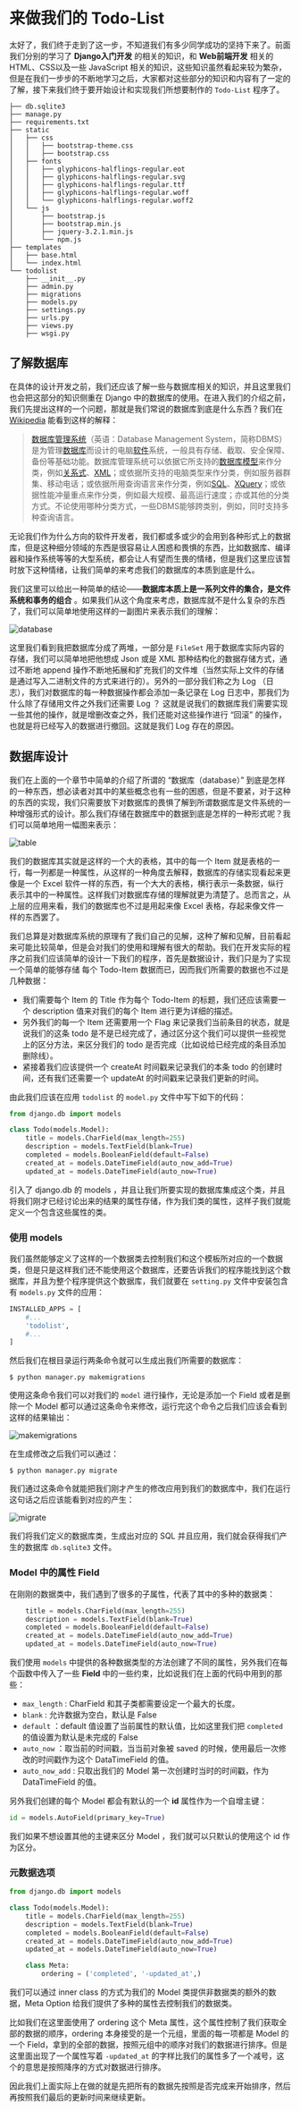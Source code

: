 # 来做我们的 Todo-List

太好了，我们终于走到了这一步，不知道我们有多少同学成功的坚持下来了。前面我们分别的学习了 **Django入门开发** 的相关的知识，和 **Web前端开发** 相关的 HTML、CSS以及一些 JavaScript 相关的知识，这些知识虽然看起来较为繁杂，但是在我们一步步的不断地学习之后，大家都对这些部分的知识和内容有了一定的了解，接下来我们终于要开始设计和实现我们所想要制作的 `Todo-List` 程序了。

``` 
├── db.sqlite3
├── manage.py
├── requirements.txt
├── static
│   ├── css
│   │   ├── bootstrap-theme.css
│   │   ├── bootstrap.css
│   ├── fonts
│   │   ├── glyphicons-halflings-regular.eot
│   │   ├── glyphicons-halflings-regular.svg
│   │   ├── glyphicons-halflings-regular.ttf
│   │   ├── glyphicons-halflings-regular.woff
│   │   └── glyphicons-halflings-regular.woff2
│   └── js
│       ├── bootstrap.js
│       ├── bootstrap.min.js
│       ├── jquery-3.2.1.min.js
│       └── npm.js
├── templates
│   ├── base.html
│   └── index.html
└── todolist
    ├── __init__.py
    ├── admin.py
    ├── migrations
    ├── models.py
    ├── settings.py
    ├── urls.py
    ├── views.py
    ├── wsgi.py
```



## 了解数据库

在具体的设计开发之前，我们还应该了解一些与数据库相关的知识，并且这里我们也会把这部分的知识侧重在 Django 中的数据库的使用。在进入我们的介绍之前，我们先提出这样的一个问题，那就是我们常说的数据库到底是什么东西？我们在 [Wikipedia](https://zh.wikipedia.org/wiki/%E6%95%B0%E6%8D%AE%E5%BA%93) 能看到这样的解释：

> [数据库管理系统](https://zh.wikipedia.org/wiki/%E6%95%B0%E6%8D%AE%E5%BA%93%E7%AE%A1%E7%90%86%E7%B3%BB%E7%BB%9F)（英语：Database Management System，简称DBMS）是为管理[数据库](https://zh.wikipedia.org/wiki/%E8%B3%87%E6%96%99%E5%BA%AB)而设计的电脑[软件](https://zh.wikipedia.org/wiki/%E8%BB%9F%E9%AB%94)系统，一般具有存储、截取、安全保障、备份等基础功能。数据库管理系统可以依据它所支持的[数据库模型](https://zh.wikipedia.org/w/index.php?title=%E8%B3%87%E6%96%99%E5%BA%AB%E6%A8%A1%E5%9E%8B&action=edit&redlink=1)来作分类，例如[关系式](https://zh.wikipedia.org/wiki/%E9%97%9C%E8%81%AF%E6%A8%A1%E5%9E%8B)、[XML](https://zh.wikipedia.org/w/index.php?title=XML%E8%B3%87%E6%96%99%E5%BA%AB&action=edit&redlink=1)；或依据所支持的电脑类型来作分类，例如服务器群集、移动电话；或依据所用查询语言来作分类，例如[SQL](https://zh.wikipedia.org/wiki/SQL)、[XQuery](https://zh.wikipedia.org/w/index.php?title=XQuery&action=edit&redlink=1)；或依据性能冲量重点来作分类，例如最大规模、最高运行速度；亦或其他的分类方式。不论使用哪种分类方式，一些DBMS能够跨类别，例如，同时支持多种查询语言。

无论我们作为什么方向的软件开发者，我们都或多或少的会用到各种形式上的数据库，但是这种细分领域的东西是很容易让人困惑和畏惧的东西，比如数据库、编译器和操作系统等等的大型系统，都会让人有望而生畏的情绪，但是我们这里应该暂时放下这种情绪，让我们简单的来考虑我们的数据库的本质到底是什么。

我们这里可以给出一种简单的结论——**数据库本质上是一系列文件的集合，是文件系统和事务的组合** 。如果我们从这个角度来考虑，数据库就不是什么复杂的东西了，我们可以简单地使用这样的一副图片来表示我们的理解：

![database](chapter_5_zero_to_web_todolist/database.png)

这里我们看到我把数据库分成了两堆，一部分是 `FileSet` 用于数据库实际内容的存储，我们可以简单地把他想成 Json 或是 XML 那种结构化的数据存储方式，通过不断地 append 操作不断地拓展和扩充我们的文件堆（当然实际上文件的存储是通过写入二进制文件的方式来进行的）。另外的一部分我们称之为 Log （日志），我们对数据库的每一种数据操作都会添加一条记录在 Log 日志中，那我们为什么除了存储用文件之外我们还需要 Log ？ 这就是说我们的数据库我们需要实现一些其他的操作，就是增删改查之外，我们还能对这些操作进行 “回滚” 的操作，也就是将已经写入的数据进行撤回。这就是我们 Log 存在的原因。





## 数据库设计

我们在上面的一个章节中简单的介绍了所谓的 “数据库（database）”  到底是怎样的一种东西，想必读者对其中的某些概念也有一些的困惑，但是不要紧，对于这种的东西的实现，我们只需要放下对数据库的畏惧了解到所谓数据库是文件系统的一种增强形式的设计。那么我们存储在数据库中的数据到底是怎样的一种形式呢？我们可以简单地用一幅图来表示：

![table](chapter_5_zero_to_web_todolist/database-table.png)

我们的数据库其实就是这样的一个大的表格，其中的每一个 Item 就是表格的一行，每一列都是一种属性，从这样的一种角度去解释，数据库的存储实现看起来更像是一个 Excel 软件一样的东西，有一个大大的表格，横行表示一条数据，纵行表示其中的一种属性。这样我们对数据库存储的理解就更为清楚了。总而言之，从上层的应用来看，我们的数据库也不过是用起来像 Excel 表格，存起来像文件一样的东西罢了。

我们总算是对数据库系统的原理有了我们自己的见解，这种了解和见解，目前看起来可能比较简单，但是会对我们的使用和理解有很大的帮助。我们在开发实际的程序之前我们应该简单的设计一下我们的程序，首先是数据设计，我们只是为了实现一个简单的能够存储 每个 Todo-Item 数据而已，因而我们所需要的数据也不过是几种数据：

- 我们需要每个 Item 的 Title 作为每个 Todo-Item 的标题，我们还应该需要一个 description 值来对我们的每个 Item 进行更为详细的描述。
- 另外我们的每一个 Item 还需要用一个 Flag 来记录我们当前条目的状态，就是说我们的这条 todo 是不是已经完成了，通过区分这个我们可以提供一些视觉上的区分方法，来区分我们的 todo 是否完成（比如说给已经完成的条目添加删除线）。
- 紧接着我们应该提供一个 createAt 时间戳来记录我们的本条 todo 的创建时间，还有我们还需要一个 updateAt 的时间戳来记录我们更新的时间。

由此我们应该在应用 `todolist` 的 `model.py` 文件中写下如下的代码：

``` python
from django.db import models

class Todo(models.Model):
    title = models.CharField(max_length=255)
    description = models.TextField(blank=True)
    completed = models.BooleanField(default=False)
    created_at = models.DateTimeField(auto_now_add=True)
    updated_at = models.DateTimeField(auto_now=True)
```

引入了 django.db 的 models ，并且让我们所要实现的数据库集成这个类，并且将我们刚才已经讨论出来的结果的属性存储，作为我们类的属性，这样子我们就能定义一个包含这些属性的类。

### 使用 models

我们虽然能够定义了这样的一个数据类去控制我们和这个模板所对应的一个数据类，但是只是这样我们还不能使用这个数据库，还要告诉我们的程序能找到这个数据库，并且为整个程序提供这个数据库，我们就要在 `setting.py` 文件中安装包含有 `models.py` 文件的应用：

``` python
INSTALLED_APPS = [
    #...
    'todolist',
    #...
]
```

然后我们在根目录运行两条命令就可以生成出我们所需要的数据库：

``` shell
$ python manager.py makemigrations
```

使用这条命令我们可以对我们的 `model` 进行操作，无论是添加一个 Field 或者是删除一个 Model 都可以通过这条命令来修改，运行完这个命令之后我们应该会看到这样的结果输出：

![makemigrations](chapter_5_zero_to_web_todolist/makemigrations.png)

在生成修改之后我们可以通过：

``` shell
$ python manager.py migrate
```

我们通过这条命令就能把我们刚才产生的修改应用到我们的数据库中，我们在运行这句话之后应该能看到对应的产生：

![migrate](chapter_5_zero_to_web_todolist/migrate.png)

我们将我们定义的数据库类，生成出对应的 SQL 并且应用，我们就会获得我们产生的数据库 `db.sqlite3` 文件。

### Model 中的属性 Field

在刚刚的数据类中，我们遇到了很多的子属性，代表了其中的多种的数据类：

``` python
    title = models.CharField(max_length=255)
    description = models.TextField(blank=True)
    completed = models.BooleanField(default=False)
    created_at = models.DateTimeField(auto_now_add=True)
    updated_at = models.DateTimeField(auto_now=True)
```

我们使用 `models` 中提供的各种数据类型的方法创建了不同的属性，另外我们在每个函数中传入了一些 **Field** 中的一些约束，比如说我们在上面的代码中用到的那些：

* `max_length` : CharField 和其子类都需要设定一个最大的长度。
* `blank` : 允许数据为空白，默认是 False
* `default` ：default 值设置了当前属性的默认值，比如这里我们把 `completed` 的值设置为默认是未完成的 False
* `auto_now` ：取当前的时间戳，当当前对象被 saved 的时候，使用最后一次修改的时间戳作为这个 DataTimeField 的值。
* `auto_now_add` : 只取出我们的 Model 第一次创建时当时的时间戳，作为 DataTimeField 的值。

另外我们创建的每个 Model 都会有默认的一个 **id** 属性作为一个自增主键：

``` python
id = models.AutoField(primary_key=True)
```

我们如果不想设置其他的主键来区分 Model ，我们就可以只默认的使用这个 id 作为区分。

### 元数据选项

``` python
from django.db import models

class Todo(models.Model):
    title = models.CharField(max_length=255)
    description = models.TextField(blank=True)
    completed = models.BooleanField(default=False)
    created_at = models.DateTimeField(auto_now_add=True)
    updated_at = models.DateTimeField(auto_now=True)

    class Meta:
        ordering = ('completed', '-updated_at',)
```

我们可以通过 inner class 的方式为我们的 Model 类提供非数据类的额外的数据，Meta Option 给我们提供了多种的属性去控制我们的数据类。

比如我们在这里面使用了 ordering 这个 Meta 属性，这个属性控制了我们获取全部的数据的顺序，ordering 本身接受的是一个元组，里面的每一项都是 Model 的一个 Field，拿到的全部的数据，按照元组中的顺序对我们的数据进行排序。但是这里面出现了一个属性写着 `-updated_at` 的字样比我们的属性多了一个减号，这个的意思是按照降序的方式对数据进行排序。

因此我们上面实际上在做的就是先把所有的数据先按照是否完成来开始排序，然后再按照我们最后的更新时间来继续更新。



